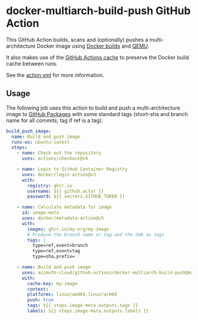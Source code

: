 # docker-multiarch-build-push GitHub Action

This GitHub Action builds, scans and (optionally) pushes a multi-architecture
Docker image using [Docker buildx](https://docs.docker.com/buildx/working-with-buildx/)
and [QEMU](https://www.qemu.org/).

It also makes use of the
[GitHub Actions cache](https://docs.github.com/en/actions/advanced-guides/caching-dependencies-to-speed-up-workflows)
to preserve the Docker build cache between runs.

See the [action.yml](./action.yml) for more information.

## Usage

The following job uses this action to build and push a multi-architecture image to
[GitHub Packages](https://github.com/features/packages) with some standard tags
(short-sha and branch name for all commits; tag if ref is a tag):

```yaml
build_push_image:
  name: Build and push image
  runs-on: ubuntu-latest
  steps:
    - name: Check out the repository
      uses: actions/checkout@v4

    - name: Login to GitHub Container Registry
      uses: docker/login-action@v3
      with:
        registry: ghcr.io
        username: ${{ github.actor }}
        password: ${{ secrets.GITHUB_TOKEN }}

    - name: Calculate metadata for image
      id: image-meta
      uses: docker/metadata-action@v5
      with:
        images: ghcr.io/my-org/my-image
        # Produce the branch name or tag and the SHA as tags
        tags: |
          type=ref,event=branch
          type=ref,event=tag
          type=sha,prefix=

    - name: Build and push image
      uses: azimuth-cloud/github-actions/docker-multiarch-build-push@master
      with:
        cache-key: my-image
        context: .
        platforms: linux/amd64,linux/arm64
        push: true
        tags: ${{ steps.image-meta.outputs.tags }}
        labels: ${{ steps.image-meta.outputs.labels }}
```
